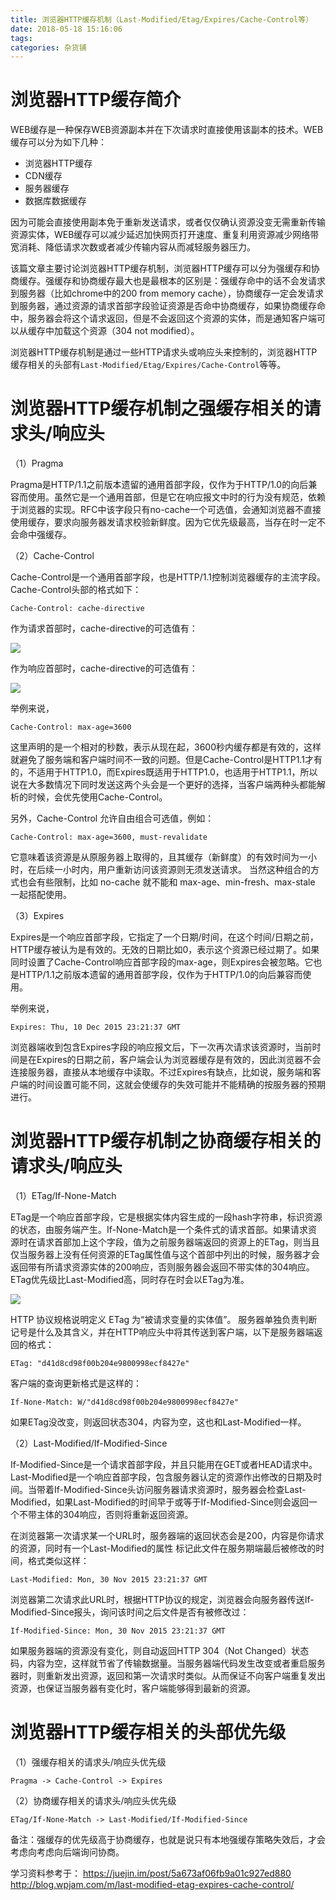 ```yaml
---
title: 浏览器HTTP缓存机制（Last-Modified/Etag/Expires/Cache-Control等）
date: 2018-05-18 15:16:06
tags:
categories: 杂货铺
---
```


# 浏览器HTTP缓存简介

WEB缓存是一种保存WEB资源副本并在下次请求时直接使用该副本的技术。WEB缓存可以分为如下几种：

- 浏览器HTTP缓存
- CDN缓存
- 服务器缓存
- 数据库数据缓存

因为可能会直接使用副本免于重新发送请求，或者仅仅确认资源没变无需重新传输资源实体，WEB缓存可以减少延迟加快网页打开速度、重复利用资源减少网络带宽消耗、降低请求次数或者减少传输内容从而减轻服务器压力。

该篇文章主要讨论浏览器HTTP缓存机制，浏览器HTTP缓存可以分为强缓存和协商缓存。强缓存和协商缓存最大也是最根本的区别是：强缓存命中的话不会发请求到服务器（比如chrome中的200 from memory cache），协商缓存一定会发请求到服务器，通过资源的请求首部字段验证资源是否命中协商缓存，如果协商缓存命中，服务器会将这个请求返回，但是不会返回这个资源的实体，而是通知客户端可以从缓存中加载这个资源（304 not modified）。

浏览器HTTP缓存机制是通过一些HTTP请求头或响应头来控制的，浏览器HTTP缓存相关的头部有`Last-Modified/Etag/Expires/Cache-Control`等等。

# 浏览器HTTP缓存机制之强缓存相关的请求头/响应头

（1）Pragma

Pragma是HTTP/1.1之前版本遗留的通用首部字段，仅作为于HTTP/1.0的向后兼容而使用。虽然它是一个通用首部，但是它在响应报文中时的行为没有规范，依赖于浏览器的实现。RFC中该字段只有no-cache一个可选值，会通知浏览器不直接使用缓存，要求向服务器发请求校验新鲜度。因为它优先级最高，当存在时一定不会命中强缓存。

（2）Cache-Control

Cache-Control是一个通用首部字段，也是HTTP/1.1控制浏览器缓存的主流字段。Cache-Control头部的格式如下：

```
Cache-Control: cache-directive
```

作为请求首部时，cache-directive的可选值有：

![](/images/httpcache_1_1.png)

作为响应首部时，cache-directive的可选值有：

![](/images/httpcache_1_2.png)

举例来说，

```
Cache-Control: max-age=3600
```

这里声明的是一个相对的秒数，表示从现在起，3600秒内缓存都是有效的，这样就避免了服务端和客户端时间不一致的问题。但是Cache-Control是HTTP1.1才有的，不适用于HTTP1.0，而Expires既适用于HTTP1.0，也适用于HTTP1.1，所以说在大多数情况下同时发送这两个头会是一个更好的选择，当客户端两种头都能解析的时候，会优先使用Cache-Control。

另外，Cache-Control 允许自由组合可选值，例如：

```
Cache-Control: max-age=3600, must-revalidate
```

它意味着该资源是从原服务器上取得的，且其缓存（新鲜度）的有效时间为一小时，在后续一小时内，用户重新访问该资源则无须发送请求。 当然这种组合的方式也会有些限制，比如 no-cache 就不能和 max-age、min-fresh、max-stale 一起搭配使用。

（3）Expires

Expires是一个响应首部字段，它指定了一个日期/时间，在这个时间/日期之前，HTTP缓存被认为是有效的。无效的日期比如0，表示这个资源已经过期了。如果同时设置了Cache-Control响应首部字段的max-age，则Expires会被忽略。它也是HTTP/1.1之前版本遗留的通用首部字段，仅作为于HTTP/1.0的向后兼容而使用。

举例来说，

```
Expires: Thu, 10 Dec 2015 23:21:37 GMT
```

浏览器端收到包含Expires字段的响应报文后，下一次再次请求该资源时，当前时间是在Expires的日期之前，客户端会认为浏览器缓存是有效的，因此浏览器不会连接服务器，直接从本地缓存中读取。不过Expires有缺点，比如说，服务端和客户端的时间设置可能不同，这就会使缓存的失效可能并不能精确的按服务器的预期进行。

# 浏览器HTTP缓存机制之协商缓存相关的请求头/响应头

（1）ETag/If-None-Match

ETag是一个响应首部字段，它是根据实体内容生成的一段hash字符串，标识资源的状态，由服务端产生。If-None-Match是一个条件式的请求首部。如果请求资源时在请求首部加上这个字段，值为之前服务器端返回的资源上的ETag，则当且仅当服务器上没有任何资源的ETag属性值与这个首部中列出的时候，服务器才会返回带有所请求资源实体的200响应，否则服务器会返回不带实体的304响应。ETag优先级比Last-Modified高，同时存在时会以ETag为准。

![](/images/httpcache_1_3.png)

HTTP 协议规格说明定义 ETag 为“被请求变量的实体值”。 服务器单独负责判断记号是什么及其含义，并在HTTP响应头中将其传送到客户端，以下是服务器端返回的格式：

```
ETag: "d41d8cd98f00b204e9800998ecf8427e"
```

客户端的查询更新格式是这样的：

```
If-None-Match: W/"d41d8cd98f00b204e9800998ecf8427e"
```

如果ETag没改变，则返回状态304，内容为空，这也和Last-Modified一样。

（2）Last-Modified/If-Modified-Since

If-Modified-Since是一个请求首部字段，并且只能用在GET或者HEAD请求中。Last-Modified是一个响应首部字段，包含服务器认定的资源作出修改的日期及时间。当带着If-Modified-Since头访问服务器请求资源时，服务器会检查Last-Modified，如果Last-Modified的时间早于或等于If-Modified-Since则会返回一个不带主体的304响应，否则将重新返回资源。

在浏览器第一次请求某一个URL时，服务器端的返回状态会是200，内容是你请求的资源，同时有一个Last-Modified的属性
标记此文件在服务期端最后被修改的时间，格式类似这样：

```
Last-Modified: Mon, 30 Nov 2015 23:21:37 GMT
```

浏览器第二次请求此URL时，根据HTTP协议的规定，浏览器会向服务器传送If-Modified-Since报头，询问该时间之后文件是否有被修改过：

```
If-Modified-Since: Mon, 30 Nov 2015 23:21:37 GMT
```

如果服务器端的资源没有变化，则自动返回HTTP 304（Not Changed）状态码，内容为空，这样就节省了传输数据量。当服务器端代码发生改变或者重启服务器时，则重新发出资源，返回和第一次请求时类似。从而保证不向客户端重复发出资源，也保证当服务器有变化时，客户端能够得到最新的资源。

# 浏览器HTTP缓存相关的头部优先级

（1）强缓存相关的请求头/响应头优先级

```
Pragma -> Cache-Control -> Expires
```

（2）协商缓存相关的请求头/响应头优先级

```
ETag/If-None-Match -> Last-Modified/If-Modified-Since
```

备注：强缓存的优先级高于协商缓存，也就是说只有本地强缓存策略失效后，才会考虑向考虑向后端询问协商。

学习资料参考于：
https://juejin.im/post/5a673af06fb9a01c927ed880
http://blog.wpjam.com/m/last-modified-etag-expires-cache-control/